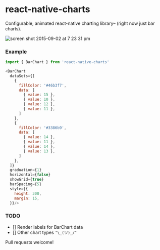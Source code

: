 # react-native-charts
Configurable, animated react-native charting library– (right now just bar charts). 

![screen shot 2015-09-02 at 7 23 31 pm](https://cloud.githubusercontent.com/assets/1638987/9647197/8ec828e0-51a8-11e5-8257-35986fa76bf5.png)
  

### Example
```javascript
import { BarChart } from 'react-native-charts'

<BarChart
  dataSets={[
    { 
      fillColor: '#46b3f7', 
      data: [
        { value: 15 },
        { value: 10 },
        { value: 12 },
        { value: 11 },
      ]
    },
    { 
      fillColor: '#3386b9', 
      data: [
        { value: 14 },
        { value: 11 },
        { value: 14 },
        { value: 13 },
      ]
    },
  ]}
  graduation={1}
  horizontal={false}
  showGrid={true}
  barSpacing={5}
  style={{
    height: 300,
    margin: 15,
  }}/>
```

### TODO
- [] Render labels for BarChart data
- [] Other chart types `¯\_(ツ)_/¯`

Pull requests welcome!